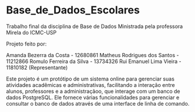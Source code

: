# Base_de_Dados_Escolares
Trabalho final da disciplina de Base de Dados Ministrada pela professora Mirela do ICMC-USP

Projeto feito por:

Amanda Bezerra da Costa - 12680861
Matheus Rodrigues dos Santos - 11212866
Romulo Ferreira da Silva - 13734326
Rui Emanuel Lima Vieira - 11810182 (Representante)

Este projeto é um protótipo de um sistema online para gerenciar suas atividades acadêmicas e administrativas, facilitando a interação entre alunos, professores e a administraçãoo, que interage com um banco de dados PostgreSQL. Ele fornece várias funcionalidades para gerenciar e consultar o banco de dados através de uma interface de linha de comando.
